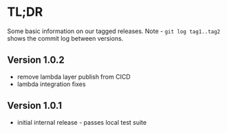 # TL;DR

Some basic information on our tagged releases.
Note - `git log tag1..tag2` shows the commit log between versions.

## Version 1.0.2

* remove lambda layer publish from CICD
* lambda integration fixes

## Version 1.0.1

* initial internal release - passes local test suite
